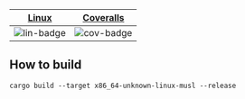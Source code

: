 | [Linux][lin-link] |  [Coveralls][cov-link]  |
| :---------------: | :-------------------: |
| ![lin-badge]      | ![cov-badge]          |

[lin-badge]: https://github.com/danielhstahl/ops_faas/workflows/test/badge.svg
[lin-link]:  https://github.com/danielhstahl/ops_faas/actions
[cov-badge]: https://coveralls.io/repos/github/danielhstahl/ops_faas/badge.svg?branch=master
[cov-link]:  https://coveralls.io/github/danielhstahl/ops_faas

## How to build

`cargo build --target x86_64-unknown-linux-musl --release`

